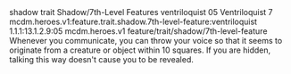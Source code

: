 <ability>
  <metadata>
    <class>shadow</class>
    <feature_type>trait</feature_type>
    <file_dpath>Shadow/7th-Level Features</file_dpath>
    <item_id>ventriloquist</item_id>
    <item_index>05</item_index>
    <item_name>Ventriloquist</item_name>
    <level>7</level>
    <scc>mcdm.heroes.v1:feature.trait.shadow.7th-level-feature:ventriloquist</scc>
    <scdc>1.1.1:13.1.2.9:05</scdc>
    <source>mcdm.heroes.v1</source>
    <type>feature/trait/shadow/7th-level-feature</type>
  </metadata>
  <effects>
    <effect type="mundane">Whenever you communicate, you can throw your voice so that it seems to originate from a creature or object within 10 squares. If you are hidden, talking this way doesn&apos;t cause you to be revealed.</effect>
  </effects>
</ability>
